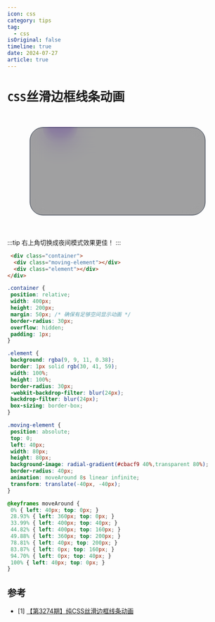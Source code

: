 ```yaml
---
icon: css
category: tips
tag:
  - css
isOriginal: false
timeline: true
date: 2024-07-27
article: true
---
```


<!-- more -->

# `CSS`丝滑边框线条动画

 <div class="container">
   <div class="moving-element"></div>
   <div class="element"></div>
 </div>

 <style>
.container {
    position: relative;
    width: 400px;
    height: 200px;
    margin: 50px; /* 确保有足够空间显示动画 */
    border-radius: 30px;
    overflow: hidden;
    padding: 1px;
}

.element {
  background: rgba(9, 9, 11, 0.38);
  border: 1px solid rgb(30, 41, 59);
  width: 100%;
  height: 100%;
  border-radius: 30px;
  -webkit-backdrop-filter: blur(24px);
  backdrop-filter: blur(24px);
  box-sizing: border-box;
}

.moving-element {
    position: absolute;
    top: 0;
    left: 40px;
    width: 80px;
    height: 80px;
    background-image: radial-gradient(#cbacf9 40%,transparent 80%);
    border-radius: 40px;
    animation: moveAround 8s linear infinite;
    transform: translate(-40px, -40px);
}

@keyframes moveAround {
  0% { left: 40px; top: 0px; }
  28.93% { left: 360px; top: 0px; }
  33.99% { left: 400px; top: 40px; }
  44.82% { left: 400px; top: 160px; }
  49.88% { left: 360px; top: 200px; }
  78.81% { left: 40px; top: 200px; }
  83.87% { left: 0px; top: 160px; }
  94.70% { left: 0px; top: 40px; } 
  100% { left: 40px; top: 0px; }
}
 </style>

:::tip
 右上角切换成夜间模式效果更佳！
:::

 ```html
  <div class="container">
   <div class="moving-element"></div>
   <div class="element"></div>
 </div>
 ```

 ```css
.container {
  position: relative;
  width: 400px;
  height: 200px;
  margin: 50px; /* 确保有足够空间显示动画 */
  border-radius: 30px;
  overflow: hidden;
  padding: 1px;
}

.element {
  background: rgba(9, 9, 11, 0.38);
  border: 1px solid rgb(30, 41, 59);
  width: 100%;
  height: 100%;
  border-radius: 30px;
  -webkit-backdrop-filter: blur(24px);
  backdrop-filter: blur(24px);
  box-sizing: border-box;
}

.moving-element {
  position: absolute;
  top: 0;
  left: 40px;
  width: 80px;
  height: 80px;
  background-image: radial-gradient(#cbacf9 40%,transparent 80%);
  border-radius: 40px;
  animation: moveAround 8s linear infinite;
  transform: translate(-40px, -40px);
}

@keyframes moveAround {
  0% { left: 40px; top: 0px; }
  28.93% { left: 360px; top: 0px; }
  33.99% { left: 400px; top: 40px; }
  44.82% { left: 400px; top: 160px; }
  49.88% { left: 360px; top: 200px; }
  78.81% { left: 40px; top: 200px; }
  83.87% { left: 0px; top: 160px; }
  94.70% { left: 0px; top: 40px; } 
  100% { left: 40px; top: 0px; }
}
 ```

 ## 参考

- [1] [【第3274期】纯CSS丝滑边框线条动画](https://mp.weixin.qq.com/s/-4N6cX8PtGWtB1GSmoIfWQ)